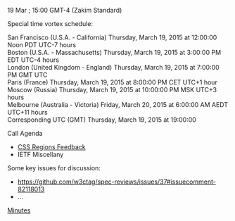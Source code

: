 19 Mar ; 15:00 GMT-4 (Zakim Standard)

Special time vortex schedule:

San Francisco (U.S.A. - California)	Thursday, March 19, 2015 at 12:00:00 Noon	PDT	UTC-7 hours  
Boston (U.S.A. - Massachusetts)	Thursday, March 19, 2015 at 3:00:00 PM	EDT	UTC-4 hours  
London (United Kingdom - England)	Thursday, March 19, 2015 at 7:00:00 PM	GMT	UTC  
Paris (France)	Thursday, March 19, 2015 at 8:00:00 PM	CET	UTC+1 hour  
Moscow (Russia)	Thursday, March 19, 2015 at 10:00:00 PM	MSK	UTC+3 hours  
Melbourne (Australia - Victoria)	Friday, March 20, 2015 at 6:00:00 AM	AEDT	UTC+11 hours  
Corresponding UTC (GMT)	Thursday, March 19, 2015 at 19:00:00  

Call Agenda  

* [CSS Regions Feedback](https://github.com/w3ctag/spec-reviews/blob/master/2015/01/CSS%20Regions.md)
* IETF Miscellany

Some key issues for discussion:  
* https://github.com/w3ctag/spec-reviews/issues/37#issuecomment-82118013
* …

[Minutes](https://github.com/w3ctag/meetings/blob/gh-pages/2015/telcons/03-19-cssregions-minutes.md)
